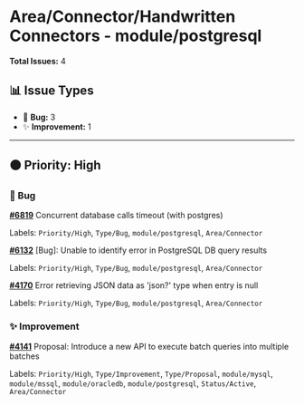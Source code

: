 # Area/Connector/Handwritten Connectors - module/postgresql

**Total Issues:** 4

## 📊 Issue Types

- 🐛 **Bug:** 3
- ✨ **Improvement:** 1

---

## 🟠 Priority: High

### 🐛 Bug

**[#6819](https://github.com/ballerina-platform/ballerina-library/issues/6819)** Concurrent database calls timeout (with postgres)

Labels: `Priority/High`, `Type/Bug`, `module/postgresql`, `Area/Connector`

**[#6132](https://github.com/ballerina-platform/ballerina-library/issues/6132)** [Bug]: Unable to identify error in PostgreSQL DB query results

Labels: `Priority/High`, `Type/Bug`, `module/postgresql`, `Area/Connector`

**[#4170](https://github.com/ballerina-platform/ballerina-library/issues/4170)** Error retrieving JSON data as 'json?' type when entry is null

Labels: `Priority/High`, `Type/Bug`, `module/postgresql`, `Area/Connector`

### ✨ Improvement

**[#4141](https://github.com/ballerina-platform/ballerina-library/issues/4141)** Proposal: Introduce a new API to execute batch queries into multiple batches

Labels: `Priority/High`, `Type/Improvement`, `Type/Proposal`, `module/mysql`, `module/mssql`, `module/oracledb`, `module/postgresql`, `Status/Active`, `Area/Connector`


